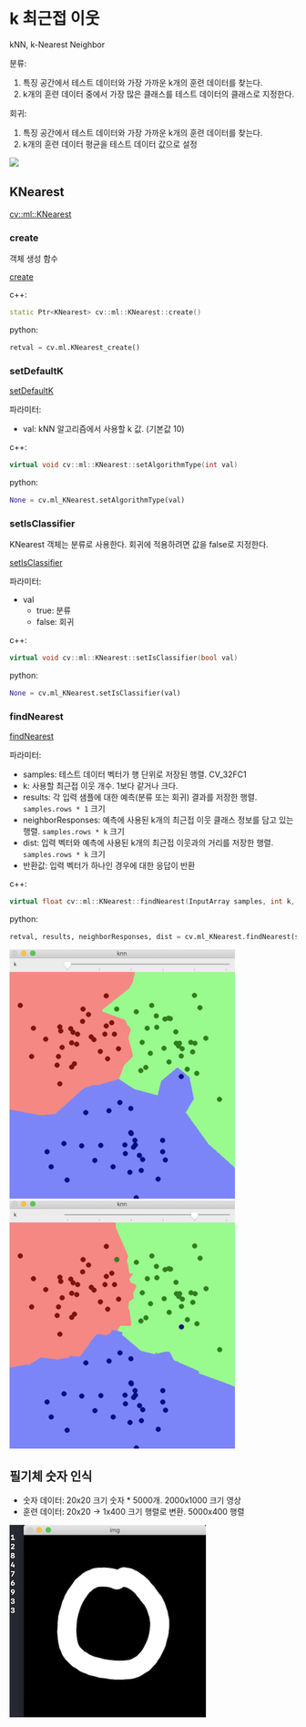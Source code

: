 # k 최근접 이웃

kNN, k-Nearest Neighbor

분류:
1. 특징 공간에서 테스트 데이터와 가장 가까운 k개의 훈련 데이터를 찾는다.
2. k개의 훈련 데이터 중에서 가장 많은 클래스를 테스트 데이터의 클래스로 지정한다.

회귀:
1. 특징 공간에서 테스트 데이터와 가장 가까운 k개의 훈련 데이터를 찾는다.
2. k개의 훈련 데이터 평균을 테스트 데이터 값으로 설정

![](https://upload.wikimedia.org/wikipedia/commons/e/e7/KnnClassification.svg)

## KNearest

[cv::ml::KNearest](https://docs.opencv.org/master/dd/de1/classcv_1_1ml_1_1KNearest.html)

### create

객체 생성 함수

[create](https://docs.opencv.org/master/dd/de1/classcv_1_1ml_1_1KNearest.html#ab0ce3fa7a242f3418938592f4d935b81)

c++:

```cpp
static Ptr<KNearest> cv::ml::KNearest::create()
```

python:

```python
retval = cv.ml.KNearest_create()
```

### setDefaultK

[setDefaultK](https://docs.opencv.org/master/dd/de1/classcv_1_1ml_1_1KNearest.html#a0e4bbe73142a27fda05f73125b1ed5ef)

파라미터:

- val: kNN 알고리즘에서 사용할 k 값. (기본값 10)

c++:

```cpp
virtual void cv::ml::KNearest::setAlgorithmType(int val)
```

python:

```python
None = cv.ml_KNearest.setAlgorithmType(val)
```

### setIsClassifier

KNearest 객체는 분류로 사용한다. 회귀에 적용하려면 값을 false로 지정한다.

[setIsClassifier](https://docs.opencv.org/master/dd/de1/classcv_1_1ml_1_1KNearest.html#adf7439615632c768fa0bd448615e09e8)

파라미터:

- val
  - true: 분류
  - false: 회귀

c++:

```cpp
virtual void cv::ml::KNearest::setIsClassifier(bool val)
```

python:

```python
None = cv.ml_KNearest.setIsClassifier(val)
```

### findNearest

[findNearest](https://docs.opencv.org/master/dd/de1/classcv_1_1ml_1_1KNearest.html#a312f975c24725b57200e221a97474b45)

파라미터:

- samples: 테스트 데이터 벡터가 행 단위로 저장된 행렬. CV_32FC1
- k: 사용할 최근접 이웃 개수. 1보다 같거나 크다.
- results: 각 입력 샘플에 대한 예측(분류 또는 회귀) 결과를 저장한 행렬. `samples.rows * 1` 크기
- neighborResponses: 예측에 사용된 k개의 최근접 이웃 클래스 정보를 담고 있는 행렬. `samples.rows * k` 크기
- dist: 입력 벡터와 예측에 사용된 k개의 최근접 이웃과의 거리를 저장한 행렬. `samples.rows * k` 크기
- 반환값: 입력 벡터가 하나인 경우에 대한 응답이 반환

c++:

```cpp
virtual float cv::ml::KNearest::findNearest(InputArray samples, int k, OutputArray results, OutputArray neighborResponses = noArray(), OutputArray dist = noArray()) const
```

python:

```python
retval, results, neighborResponses, dist = cv.ml_KNearest.findNearest(samples, k[, results[, neighborResponses[, dist]]])
```

![](images/knn.png)
![](images/knn.2.png)

## 필기체 숫자 인식

- 숫자 데이터: 20x20 크기 숫자 * 5000개. 2000x1000 크기 영상
- 훈련 데이터: 20x20 → 1x400 크기 행렬로 변환. 5000x400 행렬

![](images/knn.digits.png)

